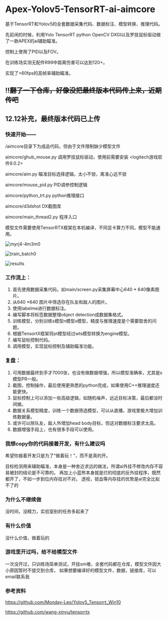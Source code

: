 # Apex-Yolov5-TensorRT-ai-aimcore
基于TensorRT和Yolov5的全套数据采集代码、数据标注、模型转换、推理代码。

先前闲的时候，利用Yolo TensorRT python OpenCV DXGI以及罗技鼠标驱动做了一款APEX的ai辅助瞄准。

控制上使用了PID以及FOV。

在训练场实测无配件R99中距离伤害可以达到120+。

实现了>60fps的高帧率辅助瞄准。

## !!~~翻了一下仓库，好像没把最终版本代码传上来，近期传吧~~

## 12.12补充，最终版本代码已上传

### 快速开始——

/aimcore目录下为成品代码，但由于文件限制缺少模型文件

aimcore/ghub_mouse.py 调用罗技鼠标驱动，使用前需要安装 <logitech游戏软件9.0.2>

aimcore/aim.py 瞄准目标选择逻辑，太小不锁，离准心远不锁

aimcore/mouse_pid.py PID调参控制逻辑

aimcore/python_trt.py python推理接口

aimcore/d3dshot DX截图库

aimcore/main_thread2.py 程序入口

模型文件需要使用TensorRTX框架在本机编译，不同显卡算力不同，模型不能通用。




![myrj4-4m3m0](https://github.com/huaiqi220/Apex-Yolov5-TensorRT-ai-aimcore/assets/64659513/823ce3d3-7f26-4725-9bec-eb5d914df4a3)

![train_batch0](https://github.com/huaiqi220/Apex-Yolov5-TensorRT-ai-aimcore/assets/64659513/2a9c461f-6988-4007-8276-b9cfbf091634)

![results](https://github.com/huaiqi220/Apex-Yolov5-TensorRT-ai-aimcore/assets/64659513/afae4224-f24e-4d58-919d-ad7ecd1b200e)

### 工作流上：
1. 首先使用数据采集代码，如main/screen.py采集屏幕中心640 * 640像素图片。
2. 从640 *640 图片中筛选存在队友和敌人的图片。
3. 使用labelme进行数据标注。
4. 编写脚本将标签数据整理object detection成数据集格式。
5. 训练模型，分别训练s模型n模型x模型，精度与推理速度是个需要取舍的问题。
6. 根据TensortX框架将pt模型经过wts模型转换为engine模型。
7. 编写鼠标控制代码。
8. 调用模型，实现鼠标控制及辅助瞄准功能。

### 复盘：
1. 可用数据最终到手才7000张，也没有做数据增强，所以模型准确率，尤其是s模型PR一般。
2. 截图，控制操作，最后使用更熟悉的python完成，如果使用C++推理速度还能更快。
3. 鼠标控制上可以添加一些高级逻辑，如随机噪声，远近目标决策，最后都没时间做。
4. 数据关系模型精度，训练一个数据筛选模型，可以从直播，游戏里极大增加训练数据量。
5. 或许可以除队友，敌人外增加head body目标，但这对数据标注要求太高。
6. 数据增强手段上，也有很多手段可以使用。
### 我想copy你的代码接着开发，有什么建议吗
希望你接着开发只是为了“做着玩！”，而不是真的开。

目标检测用来辅助瞄准，本身是一种舍近求远的做法，所谓ai外挂不修改内存不容易被封的结论是不可靠的。
再加上小蓝熊本身就是烂的彻底的反外挂程序，既然都开了，不如一步到位内存挂对不对。
透视，锁血等内存挂的优势是ai完全比拟不了的



### 为什么不继续做
没时间，没精力，实验室别的任务多起来了

### 有什么价值
没什么价值，做着玩的



### 游戏里开过吗，给不给模型文件
一次没开过，只训练场简单测试，开挂sm嗷，全套代码都在仓库，模型文件因大小原因暂时不提交到仓库，
如果想要编译好的模型文件，数据，链接库，可以email联系我

### 参考资料

https://github.com/Monday-Leo/Yolov5_Tensorrt_Win10

https://github.com/wang-xinyu/tensorrtx




